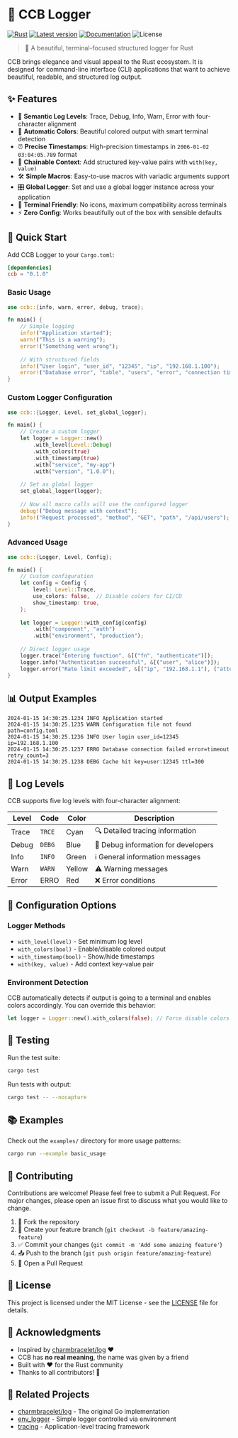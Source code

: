 # 🎨 CCB Logger

[![Rust](https://img.shields.io/badge/rust-stable-brightgreen.svg)](https://www.rust-lang.org/)
[![Latest version](https://img.shields.io/crates/v/ccb.svg)](https://crates.io/crates/ccb)
[![Documentation](https://docs.rs/ccb/badge.svg)](https://docs.rs/ccb)
![License](https://img.shields.io/crates/l/ccb.svg)

> 🚀 A beautiful, terminal-focused structured logger for Rust

CCB brings elegance and visual appeal to the Rust ecosystem. It is designed for command-line interface (CLI) applications that want to achieve beautiful, readable, and structured log output.

## ✨ Features

- 🎯 **Semantic Log Levels**: Trace, Debug, Info, Warn, Error with four-character alignment
- 🌈 **Automatic Colors**: Beautiful colored output with smart terminal detection  
- ⏰ **Precise Timestamps**: High-precision timestamps in `2006-01-02 03:04:05.789` format
- 🔗 **Chainable Context**: Add structured key-value pairs with `with(key, value)`
- 🛠️ **Simple Macros**: Easy-to-use macros with variadic arguments support
- 🎛️ **Global Logger**: Set and use a global logger instance across your application
- 📱 **Terminal Friendly**: No icons, maximum compatibility across terminals
- ⚡ **Zero Config**: Works beautifully out of the box with sensible defaults

## 🚀 Quick Start

Add CCB Logger to your `Cargo.toml`:

```toml
[dependencies]
ccb = "0.1.0"
```

### Basic Usage

```rust
use ccb::{info, warn, error, debug, trace};

fn main() {
    // Simple logging
    info!("Application started");
    warn!("This is a warning");
    error!("Something went wrong");
    
    // With structured fields
    info!("User login", "user_id", "12345", "ip", "192.168.1.100");
    error!("Database error", "table", "users", "error", "connection timeout");
}
```

### Custom Logger Configuration

```rust
use ccb::{Logger, Level, set_global_logger};

fn main() {
    // Create a custom logger
    let logger = Logger::new()
        .with_level(Level::Debug)
        .with_colors(true)
        .with_timestamp(true)
        .with("service", "my-app")
        .with("version", "1.0.0");
    
    // Set as global logger
    set_global_logger(logger);
    
    // Now all macro calls will use the configured logger
    debug!("Debug message with context");
    info!("Request processed", "method", "GET", "path", "/api/users");
}
```

### Advanced Usage

```rust
use ccb::{Logger, Level, Config};

fn main() {
    // Custom configuration
    let config = Config {
        level: Level::Trace,
        use_colors: false,  // Disable colors for CI/CD
        show_timestamp: true,
    };
    
    let logger = Logger::with_config(config)
        .with("component", "auth")
        .with("environment", "production");
    
    // Direct logger usage
    logger.trace("Entering function", &[("fn", "authenticate")]);
    logger.info("Authentication successful", &[("user", "alice")]);
    logger.error("Rate limit exceeded", &[("ip", "192.168.1.1"), ("attempts", "10")]);
}
```

## 📊 Output Examples

```
2024-01-15 14:30:25.1234 INFO Application started
2024-01-15 14:30:25.1235 WARN Configuration file not found path=config.toml
2024-01-15 14:30:25.1236 INFO User login user_id=12345 ip=192.168.1.100
2024-01-15 14:30:25.1237 ERRO Database connection failed error=timeout retry_count=3
2024-01-15 14:30:25.1238 DEBG Cache hit key=user:12345 ttl=300
```

## 🎯 Log Levels

CCB supports five log levels with four-character alignment:

| Level | Code | Color  | Description |
|-------|------|--------|-------------|
| Trace | `TRCE` | Cyan   | 🔍 Detailed tracing information |
| Debug | `DEBG` | Blue   | 🐛 Debug information for developers |  
| Info  | `INFO` | Green  | ℹ️ General information messages |
| Warn  | `WARN` | Yellow | ⚠️ Warning messages |
| Error | ERRO | Red    | ❌ Error conditions |

## 🔧 Configuration Options

### Logger Methods

- `with_level(level)` - Set minimum log level
- `with_colors(bool)` - Enable/disable colored output  
- `with_timestamp(bool)` - Show/hide timestamps
- `with(key, value)` - Add context key-value pair

### Environment Detection

CCB automatically detects if output is going to a terminal and enables colors accordingly. You can override this behavior:

```rust
let logger = Logger::new().with_colors(false); // Force disable colors
```

## 🧪 Testing

Run the test suite:

```bash
cargo test
```

Run tests with output:

```bash
cargo test -- --nocapture
```

## 📚 Examples

Check out the `examples/` directory for more usage patterns:

```bash
cargo run --example basic_usage
```

## 🤝 Contributing

Contributions are welcome! Please feel free to submit a Pull Request. For major changes, please open an issue first to discuss what you would like to change.

1. 🍴 Fork the repository
2. 🌟 Create your feature branch (`git checkout -b feature/amazing-feature`)
3. ✅ Commit your changes (`git commit -m 'Add some amazing feature'`)
4. 📤 Push to the branch (`git push origin feature/amazing-feature`)
5. 🔄 Open a Pull Request

## 📄 License

This project is licensed under the MIT License - see the [LICENSE](LICENSE) file for details.

## 🙏 Acknowledgments

- Inspired by [charmbracelet/log](https://github.com/charmbracelet/log) ❤️
- CCB has **no real meaning**, the name was given by a friend
- Built with ❤️ for the Rust community
- Thanks to all contributors! 🎉

## 🔗 Related Projects

- [charmbracelet/log](https://github.com/charmbracelet/log) - The original Go implementation
- [env_logger](https://crates.io/crates/env_logger) - Simple logger controlled via environment
- [tracing](https://crates.io/crates/tracing) - Application-level tracing framework
